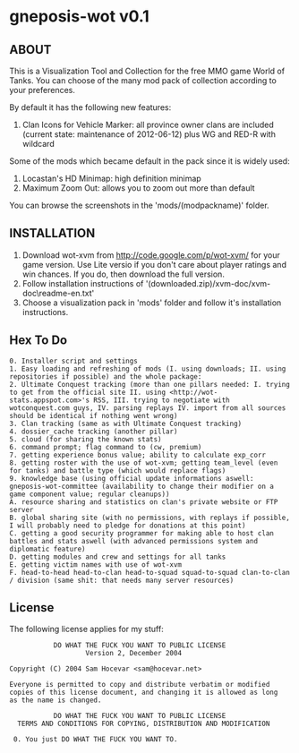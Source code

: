 gneposis-wot v0.1
=================

ABOUT
-----
This is a Visualization Tool and Collection for the free MMO game World of Tanks. You can choose of the many mod pack of collection according to your preferences.

By default it has the following new features:

1. Clan Icons for Vehicle Marker: all province owner clans are included (current state: maintenance of 2012-06-12) plus WG and RED-R with wildcard

Some of the mods which became default in the pack since it is widely used:

1. Locastan's HD Minimap: high definition minimap
2. Maximum Zoom Out: allows you to zoom out more than default

You can browse the screenshots in the 'mods/(modpackname)' folder. 

INSTALLATION
------------
1. Download wot-xvm from <http://code.google.com/p/wot-xvm/> for your game version. Use Lite versio if you don't care about player ratings and win chances. If you do, then download the full version.
2. Follow installation instructions of '(downloaded.zip)/xvm-doc/xvm-doc\readme-en.txt'
3. Choose a visualization pack in 'mods' folder and follow it's installation instructions.

Hex To Do
---------
    0. Installer script and settings
    1. Easy loading and refreshing of mods (I. using downloads; II. using repositories if possible) and the whole package: 
    2. Ultimate Conquest tracking (more than one pillars needed: I. trying to get from the official site II. using <http://wot-stats.appspot.com>'s RSS, III. trying to negotiate with wotconquest.com guys, IV. parsing replays IV. import from all sources should be identical if nothing went wrong)
    3. Clan tracking (same as with Ultimate Conquest tracking)
    4. dossier_cache tracking (another pillar)
    5. cloud (for sharing the known stats)
    6. command prompt; flag command to (cw, premium)
    7. getting experience bonus value; ability to calculate exp_corr
    8. getting roster with the use of wot-xvm; getting team_level (even for tanks) and battle type (which would replace flags)
    9. knowledge base (using official update informations aswell: gneposis-wot-committee (availability to change their modifier on a game component value; regular cleanups))
    A. resource sharing and statistics on clan's private website or FTP server
    B. global sharing site (with no permissions, with replays if possible, I will probably need to pledge for donations at this point)
    C. getting a good security programmer for making able to host clan battles and stats aswell (with advanced permissions system and diplomatic feature)
    D. getting modules and crew and settings for all tanks                                 
    E. getting victim names with use of wot-xvm                             
    F. head-to-head head-to-clan head-to-squad squad-to-squad clan-to-clan / division (same shit: that needs many server resources)

License
-------
The following license applies for my stuff:

               DO WHAT THE FUCK YOU WANT TO PUBLIC LICENSE
                       Version 2, December 2004
   
    Copyright (C) 2004 Sam Hocevar <sam@hocevar.net>
   
    Everyone is permitted to copy and distribute verbatim or modified
    copies of this license document, and changing it is allowed as long
    as the name is changed.
   
               DO WHAT THE FUCK YOU WANT TO PUBLIC LICENSE
      TERMS AND CONDITIONS FOR COPYING, DISTRIBUTION AND MODIFICATION
   
     0. You just DO WHAT THE FUCK YOU WANT TO. 
